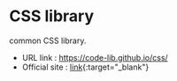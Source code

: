 # CSS library
common CSS library.
* URL link : https://code-lib.github.io/css/
* Official site : [link](https://www.i-studio.jp/){:target="_blank"}
